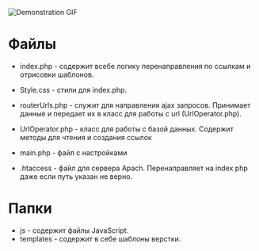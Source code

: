 ![Demonstration GIF](./media//presentation.gif)

# Файлы
- index.php - содержит всебе логику перенаправления по ссылкам и отрисовки шаблонов.
- Style.css - стили для index.php.

- routerUrls.php - служит для направления ajax запросов. Принимает данные и передает их в класс для работы с url (UrlOperator.php).
- UrlOperator.php - класс для работы с базой данных. Содержит методы для чтения и создания ссылок
- main.php - файл с настройками

- .htaccess - файл для сервера Apach. Перенаправляет на index php даже если путь указан не верно.

# Папки
- js - содержит файлы JavaScript.
- templates - содержит в себе шаблоны верстки.